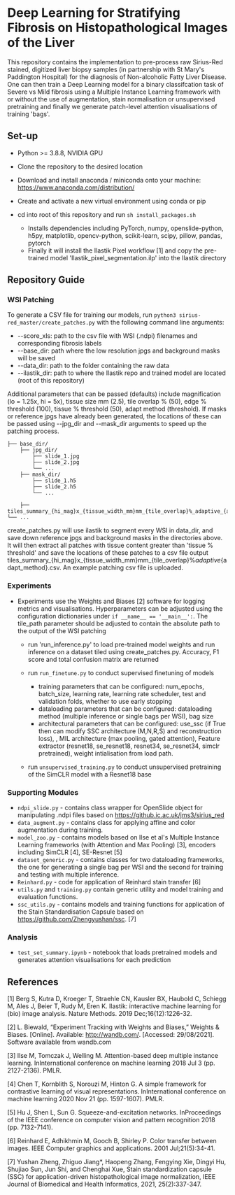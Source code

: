 # Deep Learning for Stratifying Fibrosis on Histopathological Images of the Liver

This repository contains the implementation to pre-process raw Sirius-Red stained, digitized liver biopsy samples (in partnership with St Mary's Paddington Hospital) for the diagnosis of Non-alcoholic Fatty Liver Disease. One can then train a Deep Learning model for a binary classifcation task of Severe vs Mild fibrosis using a Multiple Instance Learning framework with or without the use of augmentation, stain normalisation or unsupervised pretraining and finally we generate patch-level attention visualisations of training 'bags'.

## Set-up

- Python >= 3.8.8, NVIDIA GPU 

- Clone the repository to the desired location


- Download and install anaconda / miniconda onto your machine: https://www.anaconda.com/distribution/

- Create and activate a new virtual environment using conda or pip

- cd into root of this repository and run `sh install_packages.sh`
    - Installs dependencies including PyTorch, numpy, openslide-python, h5py, matplotlib, opencv-python, scikit-learn, scipy, pillow, pandas, pytorch
    - Finally it will install the Ilastik Pixel workflow [1] and copy the pre-trained model 'Ilastik_pixel_segmentation.ilp' into the Ilastik directory
## Repository Guide

### WSI Patching
To generate a CSV file for training our models, run `python3 sirius-red_master/create_patches.py` with the following command line arguments:
- --score_xls: path to the csv file with WSI (.ndpi) filenames and corresponding fibrosis labels
- --base_dir: path where the low resolution jpgs and background masks will be saved
- --data_dir: path to the folder containing the raw data
- --ilastik_dir: path to where the Ilastik repo and trained model are located (root of this repository)

Additional parameters that can be passed (defaults) include magnification (lo = 1.25x, hi = 5x), tissue size mm (2.5), tile overlap % (50), edge % threshold (100), tissue % threshold (50), adapt method (threshold). If masks or reference jpgs have already been generated, the locations of these can be passed using --jpg_dir and --mask_dir arguments to speed up the patching process.

    ├── base_dir/
        ├── jpg_dir/
            ├── slide_1.jpg
            ├── slide_2.jpg
            └── ...
        ├── mask_dir/
            ├── slide_1.h5
            ├── slide_2.h5
            └── ...

        ├── tiles_summary_{hi_mag}x_{tissue_width_mm}mm_{tile_overlap}%_adaptive_{adapt_method}.csv
	└── ...


create_patches.py will use ilastik to segment every WSI in data_dir, and save down reference jpgs and background masks in the directories above. It will then extract all patches with tissue content greater than 'tissue % threshold' and save the locations of these patches to a csv file output tiles_summary_{hi_mag}x_{tissue_width_mm}mm_{tile_overlap}%_adaptive_{adapt_method}.csv. An example patching csv file is uploaded.

### Experiments

- Experiments use the Weights and Biases [2] software for logging metrics and visualisations. Hyperparameters can be adjusted using the configuration dictionaries under  `if __name__ == '__main__':`. The tile_path parameter should be adjusted to contain the absolute path to the output of the WSI patching


    - run 'run_inference.py' to load pre-trained model weights and run inference on a dataset tiled using create_patches.py. Accuracy, F1 score and total confusion matrix are returned
    - run `run_finetune.py` to conduct supervised finetuning of models
        - training parameters that can be configured: num_epochs, batch_size, learning rate, learning rate scheduler, test and validation folds, whether to use early stopping
        - dataloading parameters that can be configured: dataloading method (multiple inference or single bags per WSI), bag size
        - architectural parameters that can be configured: use_ssc (if True then can modify SSC architecture (M,N,R,S) and reconstruction loss), , MIL architecture (max pooling, gated attention), Feature extractor (resnet18, se_resnet18, resnet34, se_resnet34, simclr pretrained), weight intialisation from load path.

    - run `unsupervised_training.py` to conduct unsupervised pretraining of the SimCLR model with a Resnet18 base
### Supporting Modules
- `ndpi_slide.py` - contains class wrapper for OpenSlide object for manipulating .ndpi files based on https://github.ic.ac.uk/jms3/sirius_red
- `data_augment.py` - contains class for applying affine and color augmentation during training.
- `model_zoo.py` -  contains models based on Ilse et al's Multiple Instance Learning frameworks (with Attention and Max Pooling) [3], encoders including SimCLR [4], SE-Resnet [5]
- `dataset_generic.py` -  contains classes for two dataloading frameworks, the one for generating a single bag per WSI and the second for training and testing with multiple inference.
- `Reinhard.py` -  code for application of Reinhard stain transfer [6]
- `utils.py` and `training.py` contain generic utility and model training and evaluation functions. 
- `ssc_utils.py` -  contains models and training functions for application of the Stain Standardisation Capsule based on https://github.com/Zhengyushan/ssc. [7]

### Analysis
- `test_set_summary.ipynb` - notebook that loads pretrained models and generates attention visualisations for each prediction

## References

[1] Berg S, Kutra D, Kroeger T, Straehle CN, Kausler BX, Haubold C, Schiegg M, Ales J, Beier T, Rudy M, Eren K. Ilastik: interactive machine learning for (bio) image analysis. Nature Methods. 2019 Dec;16(12):1226-32.

[2] L. Biewald, “Experiment Tracking with Weights and Biases,” Weights & Biases. [Online]. Available: http://wandb.com/. [Accessed: 29/08/2021].
Software available from wandb.com

[3] Ilse M, Tomczak J, Welling M. Attention-based deep multiple instance learning. InInternational conference on machine learning 2018 Jul 3 (pp. 2127-2136). PMLR.

[4] Chen T, Kornblith S, Norouzi M, Hinton G. A simple framework for contrastive learning of visual representations. InInternational conference on machine learning 2020 Nov 21 (pp. 1597-1607). PMLR.

[5] Hu J, Shen L, Sun G. Squeeze-and-excitation networks. InProceedings of the IEEE conference on computer vision and pattern recognition 2018 (pp. 7132-7141).

[6] Reinhard E, Adhikhmin M, Gooch B, Shirley P. Color transfer between images. IEEE Computer graphics and applications. 2001 Jul;21(5):34-41.

[7] Yushan Zheng, Zhiguo Jiang*, Haopeng Zhang, Fengying Xie, Dingyi Hu, Shujiao Sun, Jun Shi, and Chenghai Xue, Stain standardization capsule (SSC) for application-driven histopathological image normalization, IEEE Journal of Biomedical and Health Informatics, 2021, 25(2):337-347.
